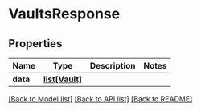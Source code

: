 # VaultsResponse

## Properties
Name | Type | Description | Notes
------------ | ------------- | ------------- | -------------
**data** | [**list[Vault]**](Vault.md) |  | 

[[Back to Model list]](../README.md#documentation-for-models) [[Back to API list]](../README.md#documentation-for-api-endpoints) [[Back to README]](../README.md)


